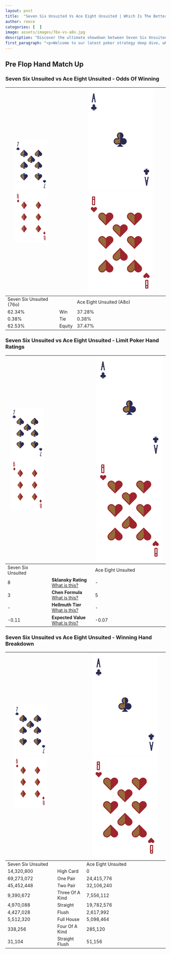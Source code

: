 ```yaml
---
layout: post
title:  "Seven Six Unsuited Vs Ace Eight Unsuited | Which Is The Better Hand In Poker? A Complete Guide"
author: reece
categories: [  ]
image: assets/images/76o-vs-a8o.jpg
description: "Discover the ultimate showdown between Seven Six Unsuited and Ace Eight Unsuited in poker! Uncover the odds, strategies, and scenarios where one hand triumphs over the other. Get ready to up your poker game with this thrilling analysis."
first_paragraph: "<p>Welcome to our latest poker strategy deep dive, where we're pitting two distinct hands against each other in a high-stakes showdown: Seven Six Unsuited vs Ace Eight Unsuited.</p><p>In the dynamic world of poker, every decision counts, and knowing which hand holds the upper hand is key to your success at the table.</p><p>In this article, we'll dissect these two hands, explore the scenarios where one dominates the other, and equip you with the knowledge to make strategic choices that can tip the odds in your favor.</p><p>Get ready to unravel the intriguing dynamics of these poker hands and elevate your game to new heights.</p>"
---
```




[comment]: # (sp0)

## Pre Flop Hand Match Up

<div class="table hand-ratings" markdown="1"> 



### Seven Six Unsuited vs Ace Eight Unsuited - Odds Of Winning


    
| ![image info](assets/images/hand1/7.png) ![image info](assets/images/hand1/6o.png) |  | ![image info](assets/images/hand2/A.png) ![image info](assets/images/hand2/8o.png) |
| -------- | -------- | -------- |
| Seven Six Unsuited (76o) |  | Ace Eight Unsuited (A8o) |
| 62.34% | Win | 37.28% |
| 0.38% | Tie | 0.38% |
| 62.53% | Equity | 37.47% |




[comment]: # (sp1)



### Seven Six Unsuited vs Ace Eight Unsuited - Limit Poker Hand Ratings


    
| ![image info](assets/images/hand1/7.png) ![image info](assets/images/hand1/6o.png) |  | ![image info](assets/images/hand2/A.png) ![image info](assets/images/hand2/8o.png) |
| -------- | -------- | -------- |
| Seven Six Unsuited |  | Ace Eight Unsuited |
| 8 | **Sklansky Rating** [What is this?](/sklansky-rating-explained) | - |
| 3 | **Chen Formula** [What is this?](/chen-formula-explained) | 5 |
| - | **Hellmuth Tier** [What is this?](/Hellmuth-tier-explained) | - |
| -0.11 | **Expected Value** [What is this?](/expected-value-explained) | -0.07 |




[comment]: # (sp2)



### Seven Six Unsuited vs Ace Eight Unsuited - Winning Hand Breakdown


    
| ![image info](assets/images/hand1/7.png) ![image info](assets/images/hand1/6o.png) |  | ![image info](assets/images/hand2/A.png) ![image info](assets/images/hand2/8o.png) |
| -------- | -------- | -------- |
| Seven Six Unsuited |  | Ace Eight Unsuited |
| 14,320,800 | High Card | 0 |
| 69,273,072 | One Pair | 24,415,776 |
| 45,452,448 | Two Pair | 32,106,240 |
| 9,390,672 | Three Of A Kind | 7,556,112 |
| 4,970,088 | Straight | 19,782,576 |
| 4,427,028 | Flush | 2,617,992 |
| 5,512,320 | Full House | 5,098,464 |
| 338,256 | Four Of A Kind | 285,120 |
| 31,104 | Straight Flush | 51,156 |




[comment]: # (sp3)



</div>

[comment]: # (sp4)



[comment]: # (sp5)

